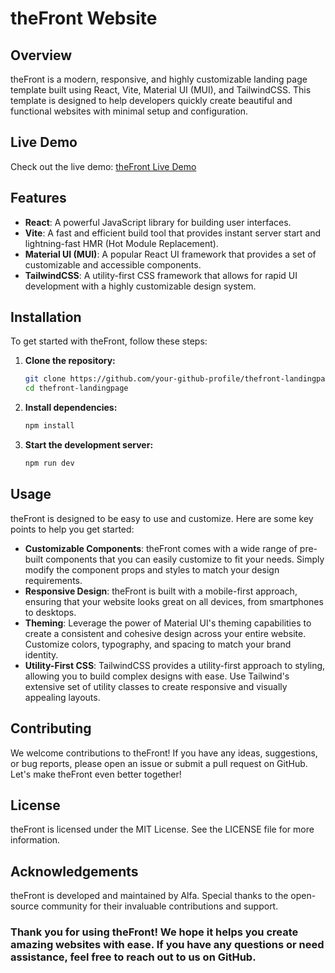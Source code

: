 # theFront Website

## Overview
theFront is a modern, responsive, and highly customizable landing page template built using React, Vite, Material UI (MUI), and TailwindCSS. This template is designed to help developers quickly create beautiful and functional websites with minimal setup and configuration.

## Live Demo
Check out the live demo: [theFront Live Demo](https://thefront-alfa.netlify.app)

## Features
- **React**: A powerful JavaScript library for building user interfaces.
- **Vite**: A fast and efficient build tool that provides instant server start and lightning-fast HMR (Hot Module Replacement).
- **Material UI (MUI)**: A popular React UI framework that provides a set of customizable and accessible components.
- **TailwindCSS**: A utility-first CSS framework that allows for rapid UI development with a highly customizable design system.

## Installation
To get started with theFront, follow these steps:

1. **Clone the repository:**
   ```bash
   git clone https://github.com/your-github-profile/thefront-landingpage.git
   cd thefront-landingpage

2. **Install dependencies:**
   ```bash
   npm install

3. **Start the development server:**
   ```bash
   npm run dev


## Usage
theFront is designed to be easy to use and customize. Here are some key points to help you get started:

- **Customizable Components**: theFront comes with a wide range of pre-built components that you can easily customize to fit your needs. Simply modify the component props and styles to match your design requirements.
- **Responsive Design**: theFront is built with a mobile-first approach, ensuring that your website looks great on all devices, from smartphones to desktops.
- **Theming**: Leverage the power of Material UI's theming capabilities to create a consistent and cohesive design across your entire website. Customize colors, typography, and spacing to match your brand identity.
- **Utility-First CSS**: TailwindCSS provides a utility-first approach to styling, allowing you to build complex designs with ease. Use Tailwind's extensive set of utility classes to create responsive and visually appealing layouts.

## Contributing
We welcome contributions to theFront! If you have any ideas, suggestions, or bug reports, please open an issue or submit a pull request on GitHub. Let's make theFront even better together!

## License
theFront is licensed under the MIT License. See the LICENSE file for more information.

## Acknowledgements
theFront is developed and maintained by Alfa. Special thanks to the open-source community for their invaluable contributions and support.

### Thank you for using theFront! We hope it helps you create amazing websites with ease. If you have any questions or need assistance, feel free to reach out to us on GitHub.